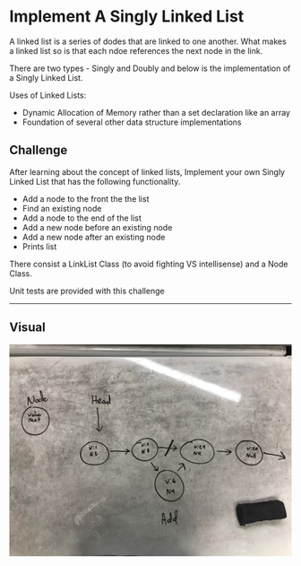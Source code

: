 # Implement A Singly Linked List

A linked list is a series of dodes that are linked to one another. What makes a linked list so
is that each ndoe references the next node in the link.

There are two types - Singly and Doubly and below is the implementation of a Singly Linked List.

Uses of Linked Lists:
* Dynamic Allocation of Memory rather than a set declaration like an array
* Foundation of several other data structure implementations

## Challenge
After learning about the concept of linked lists, Implement your own Singly Linked List that has
the following functionality.
* Add a node to the front the the list
* Find an existing node
* Add a node to the end of the list
* Add a new node before an existing node
* Add a new node after an existing node
* Prints list

There consist a LinkList Class (to avoid fighting VS intellisense) and a Node Class.

Unit tests are provided with this challenge
***
## Visual
![LinkedList whiteboard image](../../assets/linked_list.jpg)